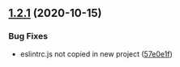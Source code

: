 ## [1.2.1](https://github.com/blessedjs/cli/compare/v1.2.0...v1.2.1) (2020-10-15)


### Bug Fixes

* eslintrc.js not copied in new project ([57e0e1f](https://github.com/blessedjs/cli/commit/57e0e1fc2eedb9b68d2f8ce75f897585cb7eda8c))
